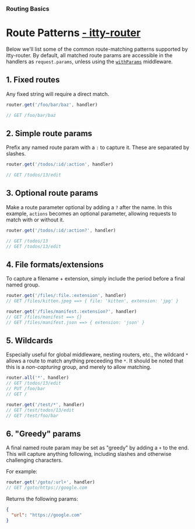 ### Routing Basics
# Route Patterns <u>- itty-router</u>

Below we'll list some of the common route-matching patterns supported by itty-router.  By default, all matched route params are accessible in the handlers as `request.params`, unless using the [`withParams`](/itty-router/api#withParams) middleware.

## 1. Fixed routes
Any fixed string will require a direct match.

```js
router.get('/foo/bar/baz', handler)

// GET /foo/bar/baz
```

## 2. Simple route params <a name="params"></a>

Prefix any named route param with a `:` to capture it.  These are separated by slashes.
```js
router.get('/todos/:id/:action', handler)

// GET /todos/13/edit
```

## 3. Optional route params <a name="optional"></a>

Make a route parameter optional by adding a `?` after the name.  In this example, `actions` becomes an optional parameter, allowing requests to match with or without it.
```js
router.get('/todos/:id/:action?', handler)

// GET /todos/13
// GET /todos/13/edit
```


## 4. File formats/extensions <a name="file-formats"></a>

To capture a filename + extension, simply include the period before a final named group.

```js
router.get('/files/:file.:extension', handler)
// GET /files/kitten.jpeg ==> { file: 'kitten', extension: 'jpg' }

router.get('/files/manifest.:extension?', handler)
// GET /files/manifest ==> {}
// GET /files/manifest.json ==> { extension: 'json' }
```

## 5. Wildcards <a name="wildcards"></a>

Especially useful for global middleware, nesting routers, etc., the wildcard `*` allows a route to match anything preceeding the `*`.  It should be noted that this is a *non-capturing* group, and merely to allow matching.
```js
router.all('*', handler)
// GET /todos/13/edit
// PUT /foo/bar
// GET /

router.get('/test/*', handler)
// GET /test/todos/13/edit
// GET /test/foo/bar
```

## 6. "Greedy" params <a name="greedy"></a>

A final named route param may be set as "greedy" by adding a `+` to the end.  This will capture anything following, including slashes and otherwise challenging characters.

For example:
```js
router.get('/goto/:url+', handler)
// GET /goto/https://google.com
```

Returns the following params:
```json
{ 
  "url": "https://google.com"
}
```
